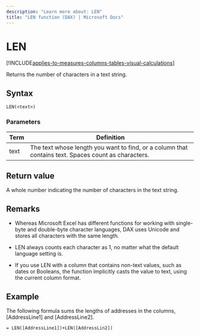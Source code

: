 ```yaml
---
description: "Learn more about: LEN"
title: "LEN function (DAX) | Microsoft Docs"
---
```

# LEN

[!INCLUDE[applies-to-measures-columns-tables-visual-calculations](includes/applies-to-measures-columns-tables-visual-calculations.md)]

Returns the number of characters in a text string.  
  
## Syntax  
  
```dax
LEN(<text>)  
```
  
### Parameters  
  
|Term|Definition|  
|--------|--------------|  
|text|The text whose length you want to find, or a column that contains text. Spaces count as characters.|  
  
## Return value

A whole number indicating the number of characters in the text string.  
  
## Remarks

- Whereas Microsoft Excel has different functions for working with single-byte and double-byte character languages, DAX uses Unicode and stores all characters with the same length.  
  
- LEN always counts each character as 1, no matter what the default language setting is.  
  
- If you use LEN with a column that contains non-text values, such as dates or Booleans, the function implicitly casts the value to text, using the current column format.  
  
## Example

The following formula sums the lengths of addresses in the columns, [AddressLine1] and [AddressLine2].  
  
```dax
= LEN([AddressLine1])+LEN([AddressLin2])  
```
